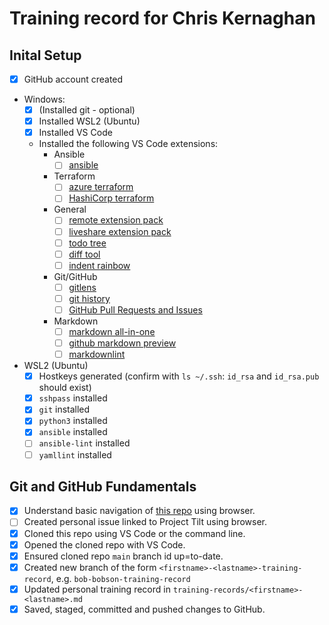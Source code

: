 # Training record for Chris Kernaghan

## Inital Setup

- [X] GitHub account created
- Windows:
  - [X] (Installed git - optional)
  - [X] Installed WSL2 (Ubuntu)
  - [X] Installed VS Code
  - Installed the following VS Code extensions:
    - Ansible
      - [ ] [ansible](https://marketplace.visualstudio.com/items?itemName=tomaciazek.ansible)
    - Terraform
      - [ ] [azure terraform](https://marketplace.visualstudio.com/items?itemName=ms-azuretools.vscode-azureterraform)
      - [ ] [HashiCorp terraform](https://marketplace.visualstudio.com/items?itemName=HashiCorp.terraform)
    - General
      - [ ] [remote extension pack](https://marketplace.visualstudio.com/items?itemName=ms-vscode-remote.vscode-remote-extensionpack)
      - [ ] [liveshare extension pack](https://marketplace.visualstudio.com/items?itemName=MS-vsliveshare.vsliveshare-pack)
      - [ ] [todo tree](https://marketplace.visualstudio.com/items?itemName=Gruntfuggly.todo-tree)
      - [ ] [diff tool](https://marketplace.visualstudio.com/items?itemName=jinsihou.diff-tool)
      - [ ] [indent rainbow](https://marketplace.visualstudio.com/items?itemName=oderwat.indent-rainbow)
    - Git/GitHub
      - [ ] [gitlens](https://marketplace.visualstudio.com/items?itemName=eamodio.gitlens)
      - [ ] [git history](https://marketplace.visualstudio.com/items?itemName=donjayamanne.githistory)
      - [ ] [GitHub Pull Requests and Issues](https://marketplace.visualstudio.com/items?itemName=GitHub.vscode-pull-request-github)
    - Markdown
      - [ ] [markdown all-in-one](https://marketplace.visualstudio.com/items?itemName=yzhang.markdown-all-in-one)
      - [ ] [github markdown preview](https://marketplace.visualstudio.com/items?itemName=bierner.github-markdown-preview)
      - [ ] [markdownlint](https://marketplace.visualstudio.com/items?itemName=DavidAnson.vscode-markdownlint)
- WSL2 (Ubuntu)
  - [X] Hostkeys generated (confirm with `ls ~/.ssh`: `id_rsa` and `id_rsa.pub` should exist)
  - [X] `sshpass` installed
  - [X] `git` installed
  - [X] `python3` installed
  - [X] `ansible` installed
  - [ ] `ansible-lint` installed
  - [ ] `yamllint` installed

## Git and GitHub Fundamentals

- [X] Understand basic navigation of [this repo](https://github.com/Centiq/project-tilt-training) using browser.
- [ ] Created personal issue linked to Project Tilt using browser.
- [X] Cloned this repo using VS Code or the command line.
- [X] Opened the cloned repo with VS Code.
- [X] Ensured cloned repo `main` branch id up=to-date.
- [X] Created new branch of the form `<firstname>-<lastname>-training-record`, e.g. `bob-bobson-training-record`
- [X] Updated personal training record in `training-records/<firstname>-<lastname>.md`
- [X] Saved, staged, committed and pushed changes to GitHub.
